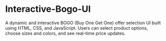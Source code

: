 # Interactive-Bogo-UI
A dynamic and interactive BOGO (Buy One Get One) offer selection UI built using HTML, CSS, and JavaScript. Users can select product options, choose sizes and colors, and see real-time price updates.
